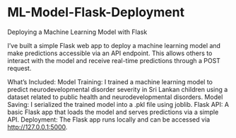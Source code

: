 # ML-Model-Flask-Deployment
Deploying a Machine Learning Model with Flask 

I’ve built a simple Flask web app to deploy a machine learning model and make predictions accessible via an API endpoint. This allows others to interact with the model and receive real-time predictions through a POST request.

What’s Included:
Model Training: I trained a machine learning model to predict neurodevelopmental disorder severity in Sri Lankan children using a dataset related to public health and neurodevelopmental disorders.
Model Saving: I serialized the trained model into a .pkl file using joblib.
Flask API: A basic Flask app that loads the model and serves predictions via a simple API.
Deployment: The Flask app runs locally and can be accessed via http://127.0.0.1:5000.
